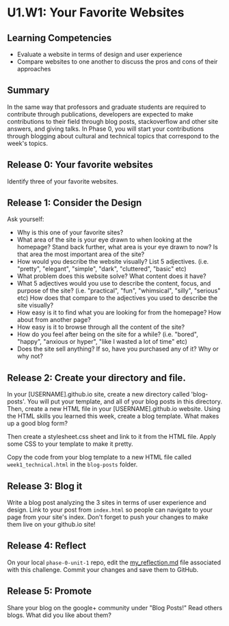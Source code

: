 # U1.W1: Your Favorite Websites


## Learning Competencies
- Evaluate a website in terms of design and user experience
- Compare websites to one another to discuss the pros and cons of their approaches

## Summary
In the same way that professors and graduate students are required to contribute through publications, developers are expected to make contributions to their field through blog posts, stackoverflow and other site answers, and giving talks. In Phase 0, you will start your contributions through blogging about cultural and technical topics that correspond to the week's topics. 

## Release 0: Your favorite websites

Identify three of your favorite websites. 


## Release 1: Consider the Design

Ask yourself:
 - Why is this one of your favorite sites?
 - What area of the site is your eye drawn to when looking at the homepage? Stand back further, what area is your eye drawn to now? Is that area the most important area of the site?
 - How would you describe the website visually? List 5 adjectives. (i.e. "pretty", "elegant", "simple", "dark", "cluttered", "basic" etc)
 - What problem does this website solve? What content does it have?  
 - What 5 adjectives would you use to describe the content, focus, and purpose of the site? (i.e. "practical", "fun", "whimsical", "silly", "serious" etc) How does that compare to the adjectives you used to describe the site visually?
 - How easy is it to find what you are looking for from the homepage? How about from another page?
 - How easy is it to browse through all the content of the site?
 - How do you feel after being on the site for a while? (i.e. "bored", "happy", "anxious or hyper", "like I wasted a lot of time" etc)
 - Does the site sell anything? If so, have you purchased any of it? Why or why not?


## Release 2: Create your directory and file. 

In your [USERNAME].github.io site, create a new directory called 'blog-posts'. You will put your template, and all of your blog posts in this directory. 
Then, create a new HTML file in your [USERNAME].github.io website. Using the HTML skills you learned this week, create a blog template. What makes up a good blog form? 

Then create a stylesheet.css sheet and link to it from the HTML file. Apply some CSS to your template to make it pretty. 

Copy the code from your blog template to a new HTML file called `week1_technical.html` in the `blog-posts` folder. 

## Release 3: Blog it

Write a blog post analyzing the 3 sites in terms of user experience and design. Link to your post from `index.html` so people can navigate to your page from your site's index. 
Don't forget to push your changes to make them live on your github.io site!

## Release 4: Reflect
On your local `phase-0-unit-1` repo, edit the [my_reflection.md](my_reflection.md) file associated with this challenge. Commit your changes and save them to GitHub. 

## Release 5: Promote
Share your blog on the google+ community under "Blog Posts!" Read others blogs. What did you like about them? 

<!-- Now that you've done all that work, promote your blog on Twitter! (Yes, this is actually a requirement - more on the importance of Twitter later). -->

